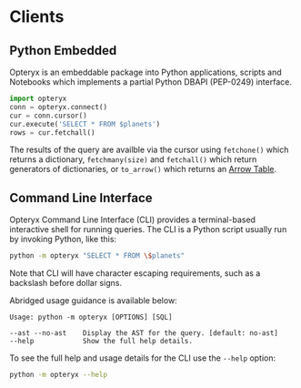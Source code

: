 # Clients

## Python Embedded

Opteryx is an embeddable package into Python applications, scripts and Notebooks which implements a partial Python DBAPI (PEP-0249) interface.

~~~python
import opteryx
conn = opteryx.connect()
cur = conn.cursor()
cur.execute('SELECT * FROM $planets')
rows = cur.fetchall()
~~~

The results of the query are availble via the cursor using `fetchone()` which returns a dictionary, `fetchmany(size)` and `fetchall()` which return generators of dictionaries, or `to_arrow()` which returns an [Arrow Table](https://arrow.apache.org/docs/python/generated/pyarrow.Table.html#pyarrow.Table).

## Command Line Interface

Opteryx Command Line Interface (CLI) provides a terminal-based interactive shell for running queries. The CLI is a Python script usually run by invoking Python, like this:

~~~bash
python -m opteryx "SELECT * FROM \$planets"
~~~

Note that CLI will have character escaping requirements, such as a backslash before dollar signs.

Abridged usage guidance is available below:

~~~
Usage: python -m opteryx [OPTIONS] [SQL] 

--ast --no-ast    Display the AST for the query. [default: no-ast]
--help            Show the full help details.          
~~~

To see the full help and usage details for the CLI use the `--help` option:

~~~bash
python -m opteryx --help
~~~
